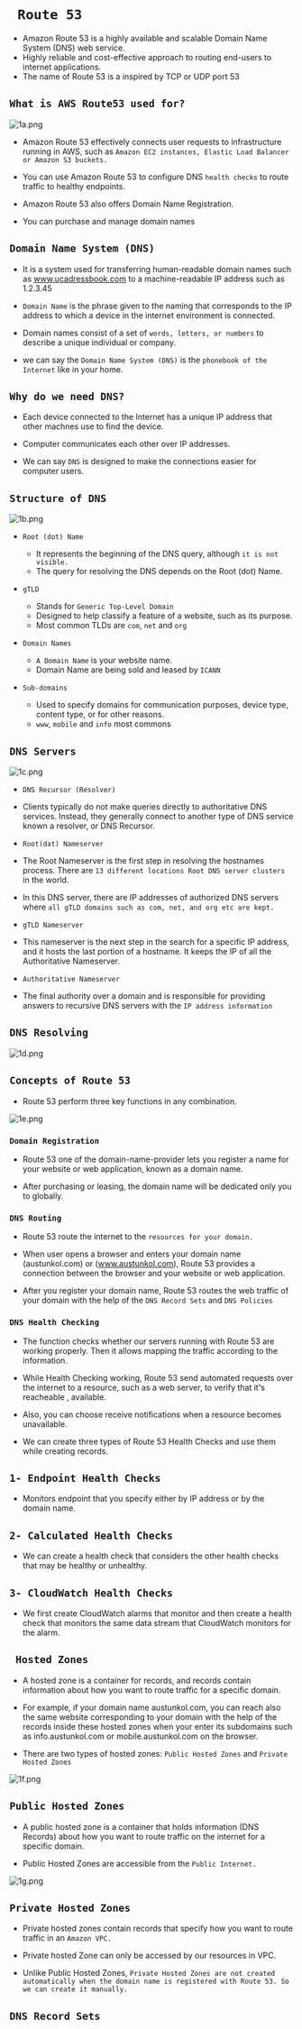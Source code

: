 # ` Route 53`
- Amazon Route 53 is a highly available and scalable Domain Name System (DNS) web service.
- Highly reliable and cost-effective approach to routing end-users to internet applications.
- The name of Route 53 is a inspired by TCP or UDP port 53

## `What is AWS Route53 used for?`

![1a.png](./Images/1a.png)

- Amazon Route 53 effectively connects user requests to infrastructure running in AWS, such as `Amazon EC2 instances, Elastic Load Balancer or Amazon S3 buckets.`

- You can use Amazon Route 53 to configure DNS `health checks` to route traffic to healthy endpoints.

- Amazon Route 53 also offers Domain Name Registration.
- You can purchase and manage domain names

## `Domain Name System (DNS)`

- It is a system used for transferring human-readable domain names such as www.ucadressbook.com to a machine-readable IP address such as 1.2.3.45

- `Domain Name` is the phrase given to the naming that corresponds to the IP address to which a device in the internet environment is connected.

- Domain names consist of a set of `words, letters, or numbers` to describe a unique individual or company.

- we can say the `Domain Name System (DNS)` is the `phonebook of the Internet` like in your home.

## `Why do we need DNS?`

- Each device connected to the Internet has a unique IP address that other machnes use to find the device.

- Computer communicates each other over IP addresses.

- We can say `DNS` is designed to make the connections easier for computer users.

## `Structure of DNS`

![1b.png](./Images/1b.png)

- `Root (dot) Name`
    - It represents the beginning of the DNS query, although `it is not visible.` 
    - The query for resolving the DNS depends on the Root (dot) Name.

- `gTLD`
    - Stands for `Generic Top-Level Domain` 
    - Designed to help classify a feature of a website, such as its purpose. 
    - Most common TLDs are `com`, `net` and `org`

- `Domain Names`
    - `A Domain Name` is your website name.
    - Domain Name are being sold and leased by `ICANN`

- `Sub-domains` 
    - Used to specify domains for communication purposes, device type, content type, or for other reasons.
    - `www`, `mobile` and `info` most commons

## `DNS Servers`

![1c.png](./Images/1c.png)

- `DNS Recursor (Resolver)`
- Clients typically do not make queries directly to authoritative DNS services. Instead, they generally connect to another type of DNS service known a resolver, or DNS Recursor.

- `Root(dat) Nameserver`

- The Root Nameserver is the first step in resolving the hostnames process. There are `13 different locations Root DNS server clusters` in the world.

- In this DNS server, there are IP addresses of authorized DNS servers where `all gTLD domains such as com, net, and org etc are kept.`

- `gTLD Nameserver`

- This nameserver is the next step in the search for a specific IP address, and it hosts the last portion of a hostname. It keeps the IP of all the Authoritative Nameserver.

- `Authoritative Nameserver`

- The final authority over a domain and is responsible for providing answers to recursive DNS servers with the `IP address information`

## `DNS Resolving`

![1d.png](./Images/1d.png)

## `Concepts of Route 53`

- Route 53 perform three key functions in any combination.

![1e.png](./Images/1e.png)

### `Domain Registration`

- Route 53 one of the domain-name-provider lets you register a name for your website or web application, known as a domain name.

- After purchasing or leasing, the domain name will be dedicated only you to globally.

### `DNS Routing`

- Route 53 route the internet to the `resources for your domain.`

- When user opens a browser and enters your domain name (austunkol.com) or (www.austunkol.com), Route 53 provides a connection between the browser and your website or web application.

- After you register your domain name, Route 53 routes the web traffic of your domain with the help of the `DNS Record Sets` and `DNS Policies`

### `DNS Health Checking`

- The function checks whether our servers running with Route 53 are working properly. Then it allows mapping the traffic according to the information.

- While Health Checking working, Route 53 send automated requests over the internet to a resource, such as a web server, to verify that it's reacheable , available.

- Also, you can choose receive notifications when a resource becomes unavailable.

- We can create three types of Route 53 Health Checks and use them while creating records.

## `1- Endpoint Health Checks`

- Monitors endpoint that you specify either by IP address or by the domain name.

## `2- Calculated Health Checks`

- We can create a health check that considers the other health checks that may be healthy or unhealthy.

## `3- CloudWatch Health Checks`

- We first create CloudWatch alarms that monitor and then create a health check that monitors the same data stream that CloudWatch monitors for the alarm.


## ` Hosted Zones`

- A hosted zone is a container for records, and records contain information about how you want to route traffic for a specific domain.

- For example, if your domain name austunkol.com, you can reach also the same website corresponding to your domain with the help of the records inside these hosted zones when your enter its subdomains such as info.austunkol.com or mobile.austunkol.com on the browser.

- There are two types of hosted zones: `Public Hosted Zones` and `Private Hosted Zones`

![1f.png](./Images/1f.png)


## `Public Hosted Zones`

- A public hosted zone is a container that holds information (DNS Records) about how you want to route traffic on the internet for a specific domain. 

- Public Hosted Zones are accessible from the `Public Internet.`

![1g.png](./Images/1g.png)

## `Private Hosted Zones`

- Private hosted zones contain records that specify how you want to route traffic in an `Amazon VPC.`

- Private hosted Zone can only be accessed by our resources in VPC.

- Unlike Public Hosted Zones, `Private Hosted Zones are not created automatically when the domain name is registered with Route 53. So we can create it manually.`

## `DNS Record Sets`